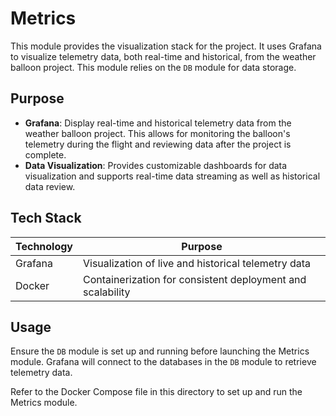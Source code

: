 # Metrics

This module provides the visualization stack for the project.
It uses Grafana to visualize telemetry data, both real-time and historical, from the weather balloon project.
This module relies on the `DB` module for data storage.

## Purpose

* **Grafana**: Display real-time and historical telemetry data from the weather balloon project.
               This allows for monitoring the balloon's telemetry during the flight and reviewing data after the project is complete.
* **Data Visualization**: Provides customizable dashboards for data visualization and supports real-time data streaming as well as historical data review.

## Tech Stack

| Technology | Purpose                                                    |
|------------|------------------------------------------------------------|
| Grafana    | Visualization of live and historical telemetry data        |
| Docker     | Containerization for consistent deployment and scalability |

## Usage

Ensure the `DB` module is set up and running before launching the Metrics module.
Grafana will connect to the databases in the `DB` module to retrieve telemetry data.

Refer to the Docker Compose file in this directory to set up and run the Metrics module.
